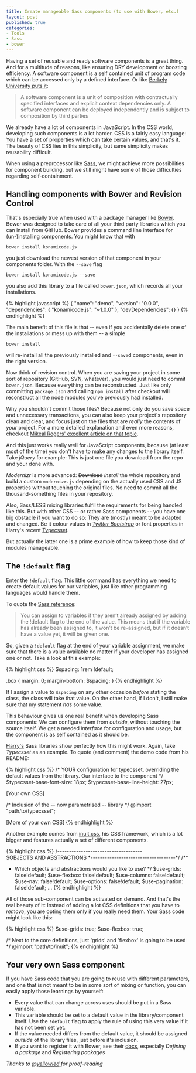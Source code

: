 ```yaml
---
title: Create manageable Sass components (to use with Bower, etc.)
layout: post
published: true
categories:
- Tools
- Sass
- bower
---
```


Having a set of reusable and ready software components is a great thing. And for a multitude of reasons, like ensuring DRY development or boosting efficiency. A software component is a self contained unit of program code which can be accessed only by a defined interface. Or like [Berkely University puts it](http://www.eecs.berkeley.edu/~newton/Classes/EE290sp99/lectures/ee290aSp994_1/tsld009.htm):

> A software component is a unit of composition with contractually specified interfaces and explicit context dependencies only. A software component can be deployed independently and is subject to composition by third parties

We already have a lot of components in JavaScript. In the CSS world, developing such components is a lot harder. CSS is a fairly easy language: You have a set of properties which can take certain values, and that's it. The beauty of CSS lies in this simplicity, but same simplicity makes reusability difficult.

When using a preprocessor like [Sass](http://www.sass-lang.com), we might achieve more possibilities for component building, but we still might have some of those difficulties regarding self-containment.

## Handling components with Bower and Revision Control

That's especially true when used with a package manager like [Bower](http://bower.io). Bower was designed to take care of all your third party libraries which you can install from GitHub. Bower provides a command line interface for (un-)installing components. You might know that with

```
bower install konamicode.js
```

you just download the newest version of that component in your components folder. With the `--save` flag

```
bower install konamicode.js --save
```

you also add this library to a file called `bower.json`, which records all your installations.

{% highlight javascript %}
{
  "name": "demo",
  "version": "0.0.0",
  "dependencies": {
    "konamicode.js": "~1.0.0"
  },
  "devDependencies": {}
}
{% endhighlight %}

The main benefit of this file is that -- even if you accidentally delete one of the installations or mess up with them -- a simple

```
bower install
```

will re-install all the previously installed and `--save`d components, even in the right version.

Now think of revision control. When you are saving your project in some sort of repository (GitHub, SVN, whatever), you would just need to commit `bower.json`. Because everything can be reconstructed. Just like only committing `package.json` and calling `npm install` after checkout will reconstruct all the node modules you've previously had installed.

Why you shouldn't commit those files? Because not only do you save space and unnecessary transactions, you can also keep your project's repository clean and clear, and focus just on the files that are *really* the contents of *your* project. For a more detailed explanation and even more reasons, checkout [Mikeal Rogers' excellent article on that topic](http://www.futurealoof.com/posts/nodemodules-in-git.html).

And this just works really well for JavaScript components, because (at least most of the time) you don't have to make any changes to the library itself. Take *jQuery* for example: This is just one file you download from the repo and your done with.

*Modernizr* is more advanced: ~~Download~~ *Install* the whole repository and build a custom `modernizr.js` depending on the actually used CSS and JS properties without touching the original files. No need to commit all the thousand-something files in your repository.

Also, Sass/LESS mixing libraries fulfil the requirements for being handled like this. But with other CSS -- or rather Sass components -- you have one big obstacle if you want to do so: They are (mostly) meant to be adapted and changed. Be it colour values in *[Twitter Bootstrap](https://github.com/jlong/sass-bootstrap)* or font properties in Harry's recent [Typecsset](https://github.com/csswizardry/typecsset).

But actually the latter one is a prime example of how to keep those kind of modules manageable.


## The `!default` flag

Enter the `!default` flag. This little command has everything we need to create default values for our variables, just like other programming languages would handle them.

To quote the [Sass reference](http://sass-lang.com/documentation/file.SASS_REFERENCE.html#variable_defaults_):

> You can assign to variables if they aren’t already assigned by adding the !default flag to the end of the value. This means that if the variable has already been assigned to, it won’t be re-assigned, but if it doesn’t have a value yet, it will be given one.

So, given a `!default` flag at the end of your variable assignment, we make sure that there is a value available no matter if your developer has assigned one or not. Take a look at this example:

{% highlight css %}
$spacing: 	1rem !default;

.box {
  margin: 0;
  margin-bottom: $spacing;
}
{% endhighlight %}

If I assign a value to `$spacing` on any other occasion *before* stating the class, the class will take that value. On the other hand, if I don't, I still make sure that my statement *has* some value.

This behaviour gives us one real benefit when developing Sass components: We can configure them from *outside*, without touching the source itself. We get a needed *interface* for configuration and usage, but the component is as self contained as it should be.

[Harry's](http://twitter.com/csswizardry) Sass libraries show perfectly how this might work. Again, take *Typecsset* as an example. To quote (and comment) the demo code from his README:

{% highlight css %}
/* YOUR configuration for typecsset, overriding the
   default values from the library. Our interface to
   the component
 */
$typecsset-base-font-size:      18px;
$typecsset-base-line-height:    27px;

[Your own CSS]

/* Inclusion of the -- now parametrised -- library */
@import "path/to/typecsset";

[More of your own CSS]
{% endhighlight %}

Another example comes from [inuit.css](http://inuitcss.com), his CSS framework, which is a lot bigger and features actually a set of different components.

{% highlight css %}
/*------------------------------------*\
    $OBJECTS AND ABSTRACTIONS
\*------------------------------------*/
/**
 * Which objects and abstractions would you like to use?
 */
$use-grids:         false!default;
$use-flexbox:       false!default;
$use-columns:       false!default;
$use-nav:           false!default;
$use-options:       false!default;
$use-pagination:    false!default;
...
{% endhighlight %}

All of those sub-component can be activated on demand. And that's the real beauty of it: Instead of adding a lot CSS definitions that you have to *remove*, you are opting them only if you really need them. Your Sass code might look like this:

{% highlight css %}
$use-grids: true;
$use-flexbox: true;

/* Next to the core definitions, just 'grids'
   and 'flexbox' is going to be used */
@import "path/to/inuit";
{% endhighlight %}

## Your very own Sass component

If you have Sass code that you are going to reuse with different parameters, and one that is not meant to be in some sort of mixing or function, you can easily apply those learnings by yourself:

* Every value that can change across uses should be put in a Sass variable.
* This variable should be set to a default value in the library/component itself. Use the `!default` flag to apply the rule of using this very value if it has not been set yet.
* If the value needed differs from the default value, it should be assigned *outside* of the library files, just before it's inclusion.
* If you want to register it with Bower, see their [docs](http://bower.io/), especially *Defining a package* and *Registering packages*

*Thanks to [@yellowled](http://twitter.com/yellowled) for proof-reading*
